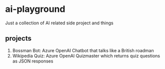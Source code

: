 # ai-playground

Just a collection of AI related side project and things

## projects

1. Bossman Bot: Azure OpenAI Chatbot that talks like a British roadman
2. Wikipedia Quiz: Azure OpenAI Quizmaster which returns quiz questions as JSON responses